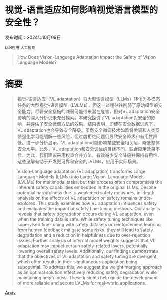 # 视觉-语言适应如何影响视觉语言模型的安全性？

发布时间：2024年10月09日

`LLM应用` `人工智能`

> How Does Vision-Language Adaptation Impact the Safety of Vision Language Models?

# 摘要

> 视觉-语言适应（VL adaptation）将大型语言模型（LLMs）转化为多模态任务的大型视觉-语言模型（LVLMs），但这一过程往往削弱了原始模型的安全能力。尽管安全措施的减弱可能带来潜在危害，但对VL adaptation安全影响的深入分析仍未充分探索。本研究探讨了VL adaptation对安全的影响，并评估了安全微调方法的效果。结果表明，即使在安全数据训练下，VL adaptation也会导致安全降级。虽然安全微调技术如监督微调和人类反馈强化学习能缓解一些风险，但过度拒绝问题仍导致安全降级和有用性降低。进一步分析显示，VL adaptation可能影响某些安全相关层，降低整体安全水平。此外，VL adaptation和安全调优的目标不同，联合应用效果不佳。为此，我们建议采用权重合并方法，有效减少安全降级并保持有用性。这些见解有助于开发更可靠和安全的LVLMs，应用于实际场景。

> Vision-Language adaptation (VL adaptation) transforms Large Language Models (LLMs) into Large Vision-Language Models (LVLMs) for multimodal tasks, but this process often compromises the inherent safety capabilities embedded in the original LLMs. Despite potential harmfulness due to weakened safety measures, in-depth analysis on the effects of VL adaptation on safety remains under-explored. This study examines how VL adaptation influences safety and evaluates the impact of safety fine-tuning methods. Our analysis reveals that safety degradation occurs during VL adaptation, even when the training data is safe. While safety tuning techniques like supervised fine-tuning with safety datasets or reinforcement learning from human feedback mitigate some risks, they still lead to safety degradation and a reduction in helpfulness due to over-rejection issues. Further analysis of internal model weights suggests that VL adaptation may impact certain safety-related layers, potentially lowering overall safety levels. Additionally, our findings demonstrate that the objectives of VL adaptation and safety tuning are divergent, which often results in their simultaneous application being suboptimal. To address this, we suggest the weight merging approach as an optimal solution effectively reducing safety degradation while maintaining helpfulness. These insights help guide the development of more reliable and secure LVLMs for real-world applications.

[Arxiv](https://arxiv.org/abs/2410.07571)